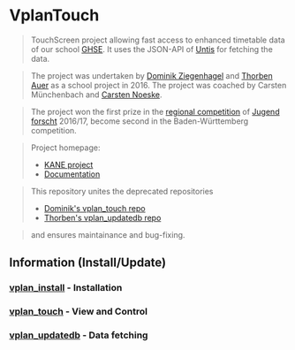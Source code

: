 # VplanTouch

> TouchScreen project allowing fast access to enhanced timetable data 
of our school [GHSE](https://www.ghse.de). 
It uses the JSON-API of [Untis](https://www.untis.at/) for fetching the data.

> The project was undertaken by [Dominik Ziegenhagel](https://gitlab.com/domezi) 
and [Thorben Auer](https://github.com/auerth) as a school project in 2016. The project
was coached by Carsten Münchenbach and [Carsten Noeske](https://github.com/noeskec).

>The project
won the first prize in the [regional competition](https://www.badische-zeitung.de/ghse-schueler-qualifizieren-sich-fuer-landeswettbewerb--133615029.html) of [Jugend forscht](https://www.jugend-forscht.de/) 2016/17,
become second in the Baden-Württemberg competition. 


> Project homepage:
> * [KANE project](https://www.softatomos.com/kane/)
> * [Documentation](https://www.softatomos.com/kane/de/docs/)

> This repository unites the deprecated repositories
> * [Dominik's vplan_touch repo](https://gitlab.com/domezi/kane)
> * [Thorben's vplan_updatedb repo](https://github.com/auerth/vplantouch/tree/master/vplan_updatedb)

> and ensures maintainance and bug-fixing.

## Information (Install/Update)

### [vplan_install](https://github.com/noeskec/vplantouch/tree/master/vplan_install) - Installation

### [vplan_touch](https://github.com/noeskec/vplantouch/tree/master/vplan_touch) - View and Control

### [vplan_updatedb](https://github.com/noeskec/vplantouch/tree/master/vplan_updatedb) - Data fetching

